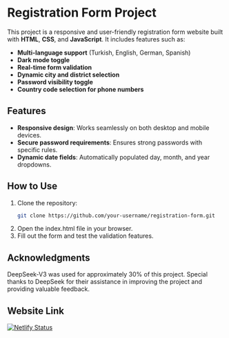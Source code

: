 # Registration Form Project

This project is a responsive and user-friendly registration form website built with **HTML**, **CSS**, and **JavaScript**. It includes features such as:

- **Multi-language support** (Turkish, English, German, Spanish)
- **Dark mode toggle**
- **Real-time form validation**
- **Dynamic city and district selection**
- **Password visibility toggle**
- **Country code selection for phone numbers**

## Features
- **Responsive design**: Works seamlessly on both desktop and mobile devices.
- **Secure password requirements**: Ensures strong passwords with specific rules.
- **Dynamic date fields**: Automatically populated day, month, and year dropdowns.

## How to Use
1. Clone the repository:
   ```bash
   git clone https://github.com/your-username/registration-form.git
2. Open the index.html file in your browser.
3. Fill out the form and test the validation features.

## Acknowledgments
DeepSeek-V3 was used for approximately 30% of this project. Special thanks to DeepSeek for their assistance in improving the project and providing valuable feedback.

## Website Link
[![Netlify Status](https://api.netlify.com/api/v1/badges/c0ddc643-1998-4379-bebb-363345973f45/deploy-status)](https://berattest.netlify.app/)

